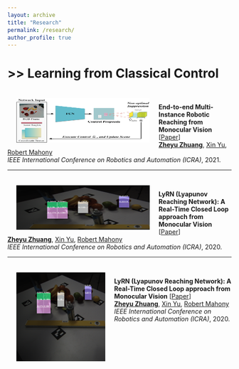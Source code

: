 ```yaml
---
layout: archive
title: "Research"
permalink: /research/
author_profile: true
---
```



# >> Learning from Classical Control
<img align="left" width="300" height="100" src="./../images/conf_icra_2021.pdf" style="padding-right:20px; padding-left:20px; padding-top:20px"/>

<br/>

**End-to-end Multi-Instance Robotic Reaching from Monocular Vision** [[Paper](https://ieeexplore.ieee.org/abstract/document/9561518)]<br>
[**Zheyu Zhuang**](https://zheyu-zhuang.github.io), [Xin Yu](https://profiles.uts.edu.au/Xin.Yu), [Robert Mahony](https://cecs.anu.edu.au/people/robert-mahony)<br>
<em>IEEE International Conference on Robotics and Automation (ICRA)</em>, 2021.<br>

---
<img align="left" width="300" height="100" src="./../images/icra2020_teaser.png" style="padding-right:20px; padding-left:20px; padding-top:20px"/>

<br/>

**LyRN (Lyapunov Reaching Network): A Real-Time Closed Loop approach from Monocular Vision** [[Paper](https://arxiv.org/pdf/2005.12072.pdf)]<br>
[**Zheyu Zhuang**](https://zheyu-zhuang.github.io), [Xin Yu](https://profiles.uts.edu.au/Xin.Yu), [Robert Mahony](https://cecs.anu.edu.au/people/robert-mahony)<br>
<em>IEEE International Conference on Robotics and Automation (ICRA)</em>, 2020.<br>

---

<img align="left" width="200" height="200" src="./../images/icra_2020_teaser.png" style="padding-right:20px; padding-left:20px; padding-top:20px"/>

<br/>

**LyRN (Lyapunov Reaching Network): A Real-Time Closed Loop approach from Monocular Vision** [[Paper](https://arxiv.org/pdf/2005.12072.pdf)]<br>
[**Zheyu Zhuang**](https://zheyu-zhuang.github.io), [Xin Yu](https://profiles.uts.edu.au/Xin.Yu), [Robert Mahony](https://cecs.anu.edu.au/people/robert-mahony)<br>
<em>IEEE International Conference on Robotics and Automation (ICRA)</em>, 2020.<br>


